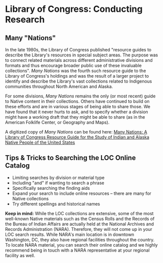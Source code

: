 # Library of Congress: Conducting Research

## Many "Nations"
In the late 1980s, the Library of Congress published "resource guides to describe the Library's resources in special subject areas. The purpose was to connect related materials across different administrative divisions and formats and thus encourage broader public use of these invaluable collections". *Many Nations* was the fourth such resource guide to the Library of Congress's holdings and was the result of a larger project to identify and describe the Library's vast collections related to Indigenous communities throughout North American and Alaska.

For some divisions, *Many Nations* remains the only (or most recent) guide to Native content in their collections. Others have continued to build on these efforts and are in various stages of being able to share those. We have found that it never hurts to ask, and to specify whether a division might have a working draft that they might be able to share (as in the American Folklife Center, or Geography and Maps).

A digitized copy of *Many Nations* can be found here: [Many Nations: A Library of Congress Resource Guide for the Study of Indian and Alaska Native People of the United States](https://babel.hathitrust.org/cgi/pt?id=mdp.39015040735899&view=1up&seq=7)

## Tips & Tricks to Searching the LOC Online Catalog
* Limiting searches by division or material type
* Including "and" if wanting to search a phrase
* Specifically searching the finding aids
* Expand your search to include online resources – there are many for Native collections
* Try different spellings and historical names

**Keep in mind:** While the LOC collections are extensive, some of the most well-known Native materials such as the Census Rolls and the Records of the Bureau of Indian Affairs are actually held at the National Archives and Records Administration (NARA). Therefore, they will not come up in your LOC search results. While NARA's main location is in downtown Washington, DC, they also have regional facilities throughout the country. To locate NARA material, you can search their online catalog and we highly recommend being in touch with a NARA representative at your regional facility as well.
